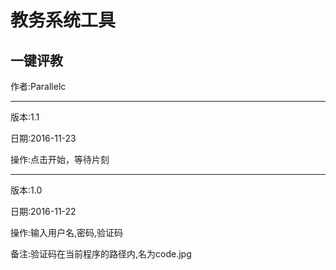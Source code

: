 # 教务系统工具
## 一键评教

作者:Parallelc

------

版本:1.1

日期:2016-11-23

操作:点击开始，等待片刻

------

版本:1.0

日期:2016-11-22

操作:输入用户名,密码,验证码

备注:验证码在当前程序的路径内,名为code.jpg
